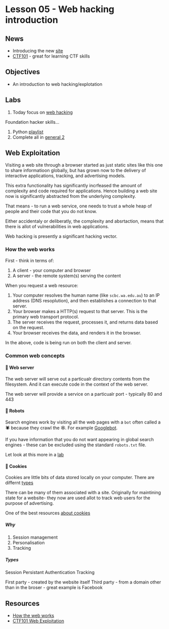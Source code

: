 # Lesson 05 - Web hacking introduction


## News

* Introducing the new [site](https://ding0t.github.io/scbc_pecan/)
* [CTF101](https://ctf101.org/) - great for learning CTF skills

## Objectives 

* An introduction to web hacking/explotation

## Labs

1. Today focus on [web hacking](../labs/pico_web_exploitation.md)

Foundation hacker skills...

1. Python [playlist](../labs/pico_playlist_python.md)
1. Complete all in [general 2](../labs/pico_playlist_general_2.md)

## Web Exploitation

Visiting a web site through a browser started as just static sites like this one to share informatioon globally, 
but has grown now to the delivery of interactive applications, tracking, and advertising models.

This extra functionality has significantly incrfeased the amount of complexity and code required for applications. 
Hence building a web site now is significantly abstracted from the underlying complexity.

That means - to run a web service, one needs to trust a whole heap of people and their code that you do not know.

Either accidentaly or deliberatly, the complexity and absrtaction, means that there is allot of vulnerabilities in web applications.

Web hacking is presently a significant hacking vector.

### How the web works

First - think in terms of:

1. A client - your computer and browser
1. A server  - the remote system(s) serving the content

When you request a web resource:

1. Your computer resolves the human name (like `scbc.wa.edu.au`) to an IP address (DNS resoplution), and then establishes a connection to that server.
1. Your browser makes a HTTP(s) request to that server. This is the primary web transport protocol.
1. The server receives the request, processes it, and returns data based on the request.
1. Your browser receives the data, and renders it in the browser.

In the above, code is being run on both the client and server.

### Common web concepts

#### 🍦 Web server

The web server will serve out a particualr directory contents from the filesystem. And it can execute code in the context of the web server.

The web server will provide a service on a particualr port - typically 80 and 443

#### 🤖 Robots

Search engines work by visiting all the web pages with a `bot` often called a 🕷️ because they crawl the 🕸️.
For example [Googlebot](https://developers.google.com/search/docs/crawling-indexing/googlebot).

If you have information that you do not want appearing in global search engines - these can be excluded using the standard `robots.txt` file.

Let look at this more in a [lab](../labs/pico_web_exploitation.md#where-are-the-robots)


#### 🍪 Cookies

Cookies are little bits of data stored locally on your computer. There are differnt [types](https://www.cloudflare.com/en-gb/learning/privacy/what-are-cookies/)

There can be many of them associated with a site. Originally for maintining state for a website- they now are used allot to track web users for the purpose of advertising.

One of the best resources [about cookies](https://curl.se/docs/http-cookies.html)

##### Why

1. Session management
1. Personalisation
1. Tracking

##### Types

Session
Persistant
Authentication
Tracking

First party - created by the website itself
Third party - from a domain other than in the broser - great example is Facebook



## Resources

* [How the web works](https://developer.mozilla.org/en-US/docs/Learn/Getting_started_with_the_web/How_the_Web_works)
* [CTF101 Web Exploitation](https://ctf101.org/web-exploitation/)

